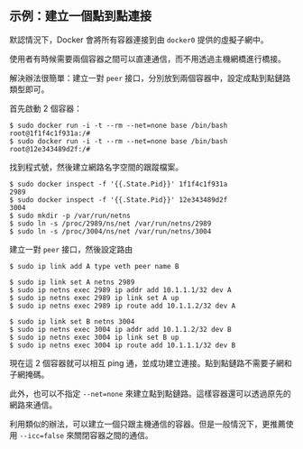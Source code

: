 ## 示例：建立一個點到點連接
默認情況下，Docker 會將所有容器連接到由 `docker0` 提供的虛擬子網中。

使用者有時候需要兩個容器之間可以直連通信，而不用透過主機網橋進行橋接。

解決辦法很簡單：建立一對 `peer` 接口，分別放到兩個容器中，設定成點到點鏈路類型即可。

首先啟動 2 個容器：
```
$ sudo docker run -i -t --rm --net=none base /bin/bash
root@1f1f4c1f931a:/#
$ sudo docker run -i -t --rm --net=none base /bin/bash
root@12e343489d2f:/#
```

找到程式號，然後建立網路名字空間的跟蹤檔案。
```
$ sudo docker inspect -f '{{.State.Pid}}' 1f1f4c1f931a
2989
$ sudo docker inspect -f '{{.State.Pid}}' 12e343489d2f
3004
$ sudo mkdir -p /var/run/netns
$ sudo ln -s /proc/2989/ns/net /var/run/netns/2989
$ sudo ln -s /proc/3004/ns/net /var/run/netns/3004
```

建立一對 `peer` 接口，然後設定路由
```
$ sudo ip link add A type veth peer name B

$ sudo ip link set A netns 2989
$ sudo ip netns exec 2989 ip addr add 10.1.1.1/32 dev A
$ sudo ip netns exec 2989 ip link set A up
$ sudo ip netns exec 2989 ip route add 10.1.1.2/32 dev A

$ sudo ip link set B netns 3004
$ sudo ip netns exec 3004 ip addr add 10.1.1.2/32 dev B
$ sudo ip netns exec 3004 ip link set B up
$ sudo ip netns exec 3004 ip route add 10.1.1.1/32 dev B
```
現在這 2 個容器就可以相互 ping 通，並成功建立連接。點到點鏈路不需要子網和子網掩碼。

此外，也可以不指定 `--net=none` 來建立點到點鏈路。這樣容器還可以透過原先的網路來通信。

利用類似的辦法，可以建立一個只跟主機通信的容器。但是一般情況下，更推薦使用 `--icc=false` 來關閉容器之間的通信。
